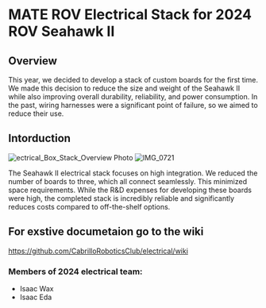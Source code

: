 # MATE ROV Electrical Stack for 2024 ROV Seahawk II

## Overview
This year, we decided to develop a stack of custom boards for the first time. We made this decision to reduce the size and weight of the Seahawk II while also improving overall durability, reliability, and power consumption. In the past, wiring harnesses were a significant point of failure, so we aimed to reduce their use.

## Intorduction
![ectrical_Box_Stack_Overview Photo](https://github.com/CabrilloRoboticsClub/electrical/assets/80770419/080aa900-58ec-405a-b9a1-536972385147)
![IMG_0721](https://github.com/CabrilloRoboticsClub/electrical/assets/80770419/9948e73f-6c23-4c26-bc34-111ca68faa1c)


The Seahawk II electrical stack focuses on high integration. We reduced the number of boards to three, which all connect seamlessly. This minimized space requirements. While the R&D expenses for developing these boards were high, the completed stack is incredibly reliable and significantly reduces costs compared to off-the-shelf options.

## For exstive documetaion go to the wiki

https://github.com/CabrilloRoboticsClub/electrical/wiki

### Members of 2024 electrical team:
- Isaac Wax
- Isaac Eda

